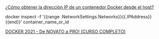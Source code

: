 [¿Cómo obtener la dirección IP de un contenedor Docker desde el host?](https://www.it-swarm-es.com/es/docker/como-obtener-la-direccion-ip-de-un-contenedor-docker-desde-el-host/1073314901/)

docker inspect -f '{{range .NetworkSettings.Networks}}{{.IPAddress}}{{end}}' container_name_or_id

[DOCKER 2021 - De NOVATO a PRO! (CURSO COMPLETO)](https://www.youtube.com/watch?v=CV_Uf3Dq-EU)
